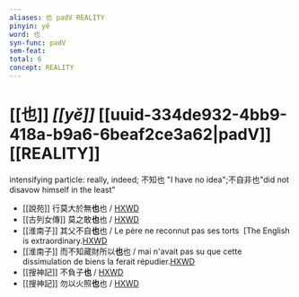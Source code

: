 ```yaml
---
aliases: 也 padV REALITY
pinyin: yě
word: 也
syn-func: padV
sem-feat: 
total: 6
concept: REALITY 
---
```

# [[也]] *[[yě]]*  [[uuid-334de932-4bb9-418a-b9a6-6beaf2ce3a62|padV]] [[REALITY]]
intensifying particle: really, indeed; 不知也 "I have no idea";不自非也"did not disavow himself in the least"
 - [[說苑]] 行莫大於無**也**也 / [HXWD](https://hxwd.org/textview.html?location=CH1a0907_CHANT_016-21a.8)
 - [[古列女傳]] 莫之敢**也**也 / [HXWD](https://hxwd.org/textview.html?location=CH1c0897_CHANT_007-5a.21)
 - [[淮南子]] 其父不自**也**也 / Le père ne reconnut pas ses torts  [The English is extraordinary.[HXWD](https://hxwd.org/textview.html?location=KR3j0010_tls_013-36a.13)
 - [[淮南子]] 而不知藏財所以**也**也 / mai n'avait pas su que cette dissimulation de biens la ferait répudier.[HXWD](https://hxwd.org/textview.html?location=KR3j0010_tls_013-36a.16)
 - [[搜神記]] 不負子**也** / [HXWD](https://hxwd.org/textview.html?location=KR3l0099_tls_011-4a.79)
 - [[搜神記]] 勿以火照**也**也 / [HXWD](https://hxwd.org/textview.html?location=KR3l0099_tls_016-21a.14)